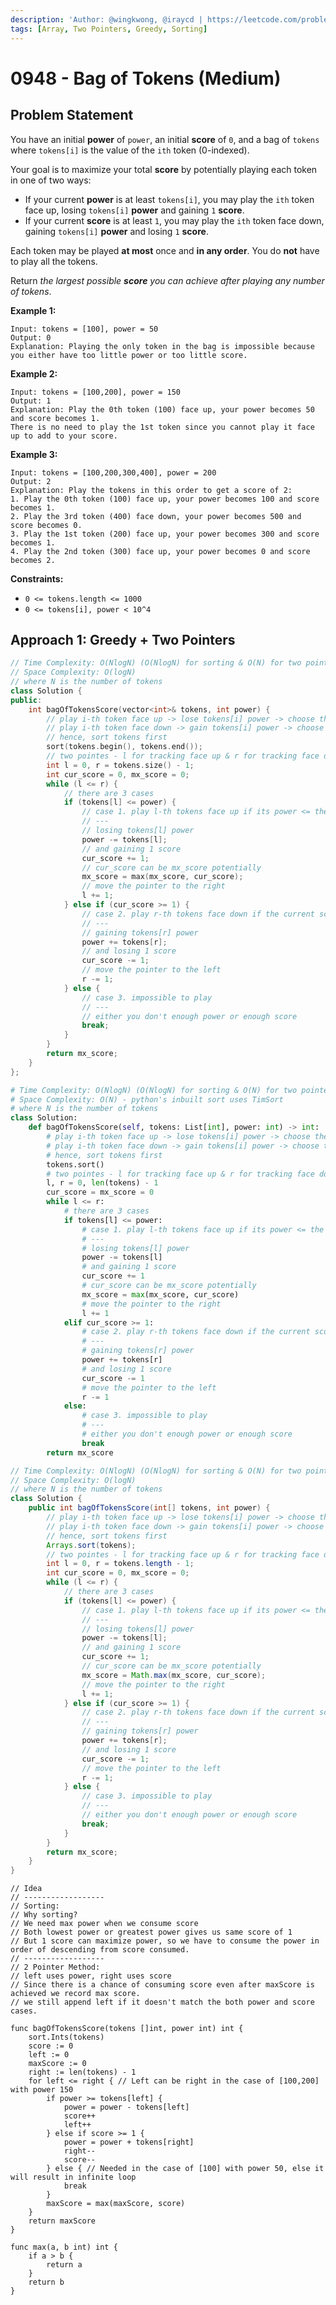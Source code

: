 ```yaml
---
description: 'Author: @wingkwong, @iraycd | https://leetcode.com/problems/bag-of-tokens/'
tags: [Array, Two Pointers, Greedy, Sorting]
---
```


# 0948 - Bag of Tokens (Medium) 

## Problem Statement

You have an initial **power** of `power`, an initial **score** of `0`, and a bag of `tokens` where `tokens[i]` is the value of the `ith` token (0-indexed).

Your goal is to maximize your total **score** by potentially playing each token in one of two ways:

- If your current **power** is at least `tokens[i]`, you may play the `ith` token face up, losing `tokens[i]` **power** and gaining `1` **score**.
- If your current **score** is at least `1`, you may play the `ith` token face down, gaining `tokens[i]` **power** and losing `1` **score**.

Each token may be played **at most** once and **in any order**. You do **not** have to play all the tokens.

Return *the largest possible **score** you can achieve after playing any number of tokens*.

**Example 1:**

```
Input: tokens = [100], power = 50
Output: 0
Explanation: Playing the only token in the bag is impossible because you either have too little power or too little score.
```

**Example 2:**

```
Input: tokens = [100,200], power = 150
Output: 1
Explanation: Play the 0th token (100) face up, your power becomes 50 and score becomes 1.
There is no need to play the 1st token since you cannot play it face up to add to your score.
```

**Example 3:**

```
Input: tokens = [100,200,300,400], power = 200
Output: 2
Explanation: Play the tokens in this order to get a score of 2:
1. Play the 0th token (100) face up, your power becomes 100 and score becomes 1.
2. Play the 3rd token (400) face down, your power becomes 500 and score becomes 0.
3. Play the 1st token (200) face up, your power becomes 300 and score becomes 1.
4. Play the 2nd token (300) face up, your power becomes 0 and score becomes 2.
```

**Constraints:**

- `0 <= tokens.length <= 1000`
- `0 <= tokens[i], power < 10^4`

## Approach 1: Greedy + Two Pointers

<Tabs>

<TabItem value="cpp" label="C++">
<SolutionAuthor name="@wingkwong"/>

```cpp
// Time Complexity: O(NlogN) (O(NlogN) for sorting & O(N) for two pointers.)
// Space Complexity: O(logN)
// where N is the number of tokens
class Solution {
public:
    int bagOfTokensScore(vector<int>& tokens, int power) {
        // play i-th token face up -> lose tokens[i] power -> choose the smallest one
        // play i-th token face down -> gain tokens[i] power -> choose the largest one
        // hence, sort tokens first
        sort(tokens.begin(), tokens.end());
        // two pointes - l for tracking face up & r for tracking face down
        int l = 0, r = tokens.size() - 1;
        int cur_score = 0, mx_score = 0;
        while (l <= r) {
            // there are 3 cases
            if (tokens[l] <= power) {
                // case 1. play l-th tokens face up if its power <= the current power
                // ---
                // losing tokens[l] power
                power -= tokens[l];
                // and gaining 1 score
                cur_score += 1;
                // cur_score can be mx_score potentially
                mx_score = max(mx_score, cur_score);
                // move the pointer to the right
                l += 1;
            } else if (cur_score >= 1) {
                // case 2. play r-th tokens face down if the current score is at least 1
                // ---
                // gaining tokens[r] power
                power += tokens[r];
                // and losing 1 score
                cur_score -= 1;
                // move the pointer to the left
                r -= 1;
            } else {
                // case 3. impossible to play
                // ---
                // either you don't enough power or enough score
                break;
            }
        }
        return mx_score;
    }
};
```
</TabItem>

<TabItem value="py" label="Python">
<SolutionAuthor name="@wingkwong"/>

```py
# Time Complexity: O(NlogN) (O(NlogN) for sorting & O(N) for two pointers.)
# Space Complexity: O(N) - python's inbuilt sort uses TimSort
# where N is the number of tokens
class Solution:
    def bagOfTokensScore(self, tokens: List[int], power: int) -> int:
        # play i-th token face up -> lose tokens[i] power -> choose the smallest one
        # play i-th token face down -> gain tokens[i] power -> choose the largest one
        # hence, sort tokens first
        tokens.sort()
        # two pointes - l for tracking face up & r for tracking face down
        l, r = 0, len(tokens) - 1
        cur_score = mx_score = 0
        while l <= r:
            # there are 3 cases
            if tokens[l] <= power:
                # case 1. play l-th tokens face up if its power <= the current power
                # ---
                # losing tokens[l] power
                power -= tokens[l]
                # and gaining 1 score
                cur_score += 1
                # cur_score can be mx_score potentially
                mx_score = max(mx_score, cur_score)
                # move the pointer to the right
                l += 1
            elif cur_score >= 1:
                # case 2. play r-th tokens face down if the current score is at least 1
                # ---
                # gaining tokens[r] power
                power += tokens[r]
                # and losing 1 score
                cur_score -= 1
                # move the pointer to the left
                r -= 1
            else:
                # case 3. impossible to play
                # ---
                # either you don't enough power or enough score
                break
        return mx_score
```

</TabItem>

<TabItem value="java" label="Java">
<SolutionAuthor name="@wingkwong"/>

```java
// Time Complexity: O(NlogN) (O(NlogN) for sorting & O(N) for two pointers.)
// Space Complexity: O(logN)
// where N is the number of tokens
class Solution {
    public int bagOfTokensScore(int[] tokens, int power) {
        // play i-th token face up -> lose tokens[i] power -> choose the smallest one
        // play i-th token face down -> gain tokens[i] power -> choose the largest one
        // hence, sort tokens first
        Arrays.sort(tokens);
        // two pointes - l for tracking face up & r for tracking face down
        int l = 0, r = tokens.length - 1;
        int cur_score = 0, mx_score = 0;
        while (l <= r) {
            // there are 3 cases
            if (tokens[l] <= power) {
                // case 1. play l-th tokens face up if its power <= the current power
                // ---
                // losing tokens[l] power
                power -= tokens[l];
                // and gaining 1 score
                cur_score += 1;
                // cur_score can be mx_score potentially
                mx_score = Math.max(mx_score, cur_score);
                // move the pointer to the right
                l += 1;
            } else if (cur_score >= 1) {
                // case 2. play r-th tokens face down if the current score is at least 1
                // ---
                // gaining tokens[r] power
                power += tokens[r];
                // and losing 1 score
                cur_score -= 1;
                // move the pointer to the left
                r -= 1;
            } else {
                // case 3. impossible to play
                // ---
                // either you don't enough power or enough score
                break;
            }
        }
        return mx_score;
    }
}
```
</TabItem>
<TabItem value="go" label="Go">
<SolutionAuthor name="@iraycd"/>

```golang
// Idea
// ------------------
// Sorting:
// Why sorting?
// We need max power when we consume score
// Both lowest power or greatest power gives us same score of 1
// But 1 score can maximize power, so we have to consume the power in order of descending from score consumed.
// ------------------
// 2 Pointer Method:
// left uses power, right uses score
// Since there is a chance of consuming score even after maxScore is achieved we record max score.
// we still append left if it doesn't match the both power and score cases.

func bagOfTokensScore(tokens []int, power int) int {
	sort.Ints(tokens)
	score := 0
	left := 0
	maxScore := 0
	right := len(tokens) - 1
	for left <= right { // Left can be right in the case of [100,200] with power 150
		if power >= tokens[left] {
			power = power - tokens[left]
			score++
			left++
		} else if score >= 1 {
			power = power + tokens[right]
			right--
			score--
		} else { // Needed in the case of [100] with power 50, else it will result in infinite loop
			break
		}
		maxScore = max(maxScore, score)
	}
	return maxScore
}

func max(a, b int) int {
	if a > b {
		return a
	}
	return b
}
```

</TabItem>
</Tabs>
